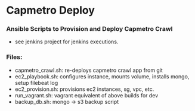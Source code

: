 # Capmetro Deploy

### Ansible Scripts to Provision and Deploy Capmetro Crawl

* see jenkins project for jenkins executions.

### Files:

* capmetro_crawl.sh: re-deploys capmetro crawl app from git
* ec2_playbook.sh: configures instance, mounts volume, installs mongo, setup filebeat log
* ec2_provision.sh: provisions ec2 instances, sg, vpc, etc.
* run_vagrant.sh: vagrant equivalent of above builds for dev
* backup_db.sh: mongo -> s3 backup script
